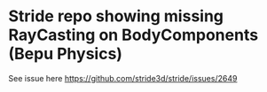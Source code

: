 # Stride repo showing missing RayCasting on BodyComponents (Bepu Physics)

See issue here https://github.com/stride3d/stride/issues/2649
